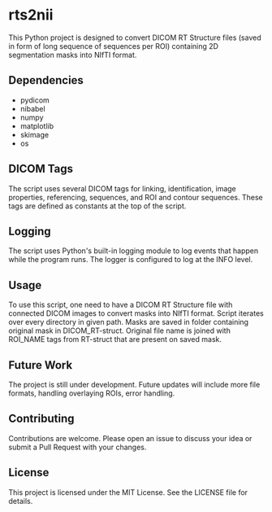 # rts2nii

This Python project is designed to convert DICOM RT Structure files (saved in form of long sequence of sequences per ROI) containing 2D segmentation masks into NIfTI format.

## Dependencies

- pydicom
- nibabel
- numpy
- matplotlib
- skimage
- os

## DICOM Tags

The script uses several DICOM tags for linking, identification, image properties, referencing, sequences, and ROI and contour sequences. These tags are defined as constants at the top of the script.

## Logging

The script uses Python's built-in logging module to log events that happen while the program runs. The logger is configured to log at the INFO level.

## Usage

To use this script, one need to have a DICOM RT Structure file with connected DICOM images to convert masks into NIfTI format. Script iterates over every directory in given path. Masks are saved in folder containing original mask in DICOM_RT-struct. Original file name is joined with ROI_NAME tags from RT-struct that are present on saved mask.

## Future Work

The project is still under development. Future updates will include more file formats, handling overlaying ROIs, error handling.

## Contributing

Contributions are welcome. Please open an issue to discuss your idea or submit a Pull Request with your changes.

## License

This project is licensed under the MIT License. See the LICENSE file for details.
